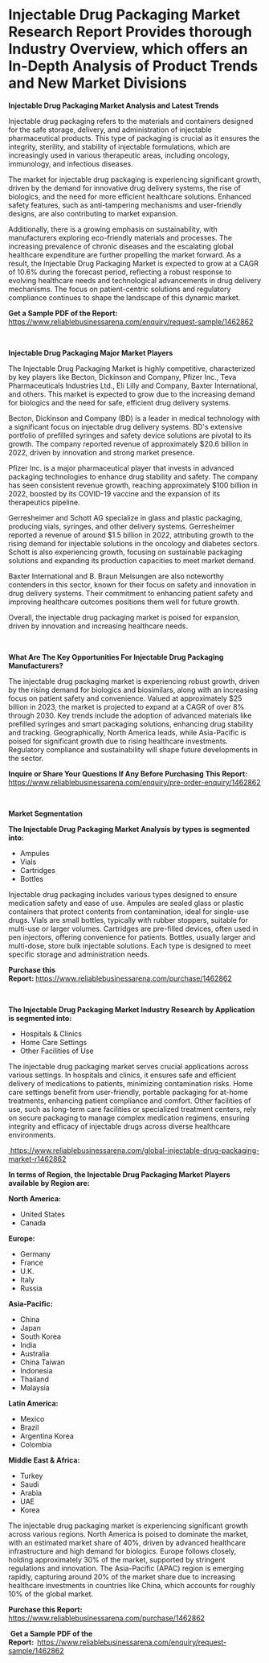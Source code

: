 <p><h1>Injectable Drug Packaging Market Research Report Provides thorough Industry Overview, which offers an In-Depth Analysis of Product Trends and New Market Divisions</h1></p><p><strong>Injectable Drug Packaging Market Analysis and Latest Trends</strong></p>
<p><p>Injectable drug packaging refers to the materials and containers designed for the safe storage, delivery, and administration of injectable pharmaceutical products. This type of packaging is crucial as it ensures the integrity, sterility, and stability of injectable formulations, which are increasingly used in various therapeutic areas, including oncology, immunology, and infectious diseases. </p><p>The market for injectable drug packaging is experiencing significant growth, driven by the demand for innovative drug delivery systems, the rise of biologics, and the need for more efficient healthcare solutions. Enhanced safety features, such as anti-tampering mechanisms and user-friendly designs, are also contributing to market expansion. </p><p>Additionally, there is a growing emphasis on sustainability, with manufacturers exploring eco-friendly materials and processes. The increasing prevalence of chronic diseases and the escalating global healthcare expenditure are further propelling the market forward. As a result, the Injectable Drug Packaging Market is expected to grow at a CAGR of 10.6% during the forecast period, reflecting a robust response to evolving healthcare needs and technological advancements in drug delivery mechanisms. The focus on patient-centric solutions and regulatory compliance continues to shape the landscape of this dynamic market.</p></p>
<p><strong>Get a Sample PDF of the Report:&nbsp;</strong> <a href="https://www.reliablebusinessarena.com/enquiry/request-sample/1462862?utm_campaign=2188&utm_medium=2&utm_source=Github&utm_content=ia&utm_term=19042025&utm_id=injectable-drug-packaging">https://www.reliablebusinessarena.com/enquiry/request-sample/1462862</a></p>
<p>&nbsp;</p>
<p><strong>Injectable Drug Packaging Major Market Players</strong></p>
<p><p>The Injectable Drug Packaging Market is highly competitive, characterized by key players like Becton, Dickinson and Company, Pfizer Inc., Teva Pharmaceuticals Industries Ltd., Eli Lilly and Company, Baxter International, and others. This market is expected to grow due to the increasing demand for biologics and the need for safe, efficient drug delivery systems.</p><p>Becton, Dickinson and Company (BD) is a leader in medical technology with a significant focus on injectable drug delivery systems. BD's extensive portfolio of prefilled syringes and safety device solutions are pivotal to its growth. The company reported revenue of approximately $20.6 billion in 2022, driven by innovation and strong market presence.</p><p>Pfizer Inc. is a major pharmaceutical player that invests in advanced packaging technologies to enhance drug stability and safety. The company has seen consistent revenue growth, reaching approximately $100 billion in 2022, boosted by its COVID-19 vaccine and the expansion of its therapeutics pipeline.</p><p>Gerresheimer and Schott AG specialize in glass and plastic packaging, producing vials, syringes, and other delivery systems. Gerresheimer reported a revenue of around $1.5 billion in 2022, attributing growth to the rising demand for injectable solutions in the oncology and diabetes sectors. Schott is also experiencing growth, focusing on sustainable packaging solutions and expanding its production capacities to meet market demand.</p><p>Baxter International and B. Braun Melsungen are also noteworthy contenders in this sector, known for their focus on safety and innovation in drug delivery systems. Their commitment to enhancing patient safety and improving healthcare outcomes positions them well for future growth.</p><p>Overall, the injectable drug packaging market is poised for expansion, driven by innovation and increasing healthcare needs.</p></p>
<p>&nbsp;</p>
<p><strong>What Are The Key Opportunities For Injectable Drug Packaging Manufacturers?</strong></p>
<p><p>The injectable drug packaging market is experiencing robust growth, driven by the rising demand for biologics and biosimilars, along with an increasing focus on patient safety and convenience. Valued at approximately $25 billion in 2023, the market is projected to expand at a CAGR of over 8% through 2030. Key trends include the adoption of advanced materials like prefilled syringes and smart packaging solutions, enhancing drug stability and tracking. Geographically, North America leads, while Asia-Pacific is poised for significant growth due to rising healthcare investments. Regulatory compliance and sustainability will shape future developments in the sector.</p></p>
<p><strong>Inquire or Share Your Questions If Any Before Purchasing This Report:</strong> <a href="https://www.reliablebusinessarena.com/enquiry/pre-order-enquiry/1462862?utm_campaign=2188&utm_medium=2&utm_source=Github&utm_content=ia&utm_term=19042025&utm_id=injectable-drug-packaging">https://www.reliablebusinessarena.com/enquiry/pre-order-enquiry/1462862</a></p>
<p>&nbsp;</p>
<p><strong>Market Segmentation</strong></p>
<p><strong>The Injectable Drug Packaging Market Analysis by types is segmented into:</strong></p>
<p><ul><li>Ampules</li><li>Vials</li><li>Cartridges</li><li>Bottles</li></ul></p>
<p><p>Injectable drug packaging includes various types designed to ensure medication safety and ease of use. Ampules are sealed glass or plastic containers that protect contents from contamination, ideal for single-use drugs. Vials are small bottles, typically with rubber stoppers, suitable for multi-use or larger volumes. Cartridges are pre-filled devices, often used in pen injectors, offering convenience for patients. Bottles, usually larger and multi-dose, store bulk injectable solutions. Each type is designed to meet specific storage and administration needs.</p></p>
<p><strong>Purchase this Report:&nbsp;</strong><a href="https://www.reliablebusinessarena.com/purchase/1462862?utm_campaign=2188&utm_medium=2&utm_source=Github&utm_content=ia&utm_term=19042025&utm_id=injectable-drug-packaging">https://www.reliablebusinessarena.com/purchase/1462862</a></p>
<p>&nbsp;</p>
<p><strong>The Injectable Drug Packaging Market Industry Research by Application is segmented into:</strong></p>
<p><ul><li>Hospitals & Clinics</li><li>Home Care Settings</li><li>Other Facilities of Use</li></ul></p>
<p><p>The injectable drug packaging market serves crucial applications across various settings. In hospitals and clinics, it ensures safe and efficient delivery of medications to patients, minimizing contamination risks. Home care settings benefit from user-friendly, portable packaging for at-home treatments, enhancing patient compliance and comfort. Other facilities of use, such as long-term care facilities or specialized treatment centers, rely on secure packaging to manage complex medication regimens, ensuring integrity and efficacy of injectable drugs across diverse healthcare environments.</p></p>
<p><a href="https://www.reliablebusinessarena.com/global-injectable-drug-packaging-market-r1462862?utm_campaign=2188&utm_medium=2&utm_source=Github&utm_content=ia&utm_term=19042025&utm_id=injectable-drug-packaging">&nbsp;https://www.reliablebusinessarena.com/global-injectable-drug-packaging-market-r1462862</a></p>
<p><strong>In terms of Region, the Injectable Drug Packaging Market Players available by Region are:</strong></p>
<p>
    <p> <strong> North America: </strong>
        <ul>
            <li>United States</li>
            <li>Canada</li>
        </ul>
        </p> 
    <p> <strong> Europe: </strong>
        <ul>
            <li>Germany</li>
            <li>France</li>
            <li>U.K.</li>
            <li>Italy</li>
            <li>Russia</li>
        </ul>
        </p> 
    <p> <strong> Asia-Pacific: </strong>
        <ul>
            <li>China</li>
            <li>Japan</li>
            <li>South Korea</li>
            <li>India</li>
            <li>Australia</li>
            <li>China Taiwan</li>
            <li>Indonesia</li>
            <li>Thailand</li>
            <li>Malaysia</li>
        </ul>
        </p> 
    <p> <strong> Latin America: </strong>
        <ul>
            <li>Mexico</li>
            <li>Brazil</li>
            <li>Argentina Korea</li>
            <li>Colombia</li>
        </ul>
        </p> 
    <p> <strong> Middle East & Africa: </strong>
        <ul>
            <li>Turkey</li>
            <li>Saudi</li>
            <li>Arabia</li>
            <li>UAE</li>
            <li>Korea</li>
        </ul>
    </p>
    </p>
<p><p>The injectable drug packaging market is experiencing significant growth across various regions. North America is poised to dominate the market, with an estimated market share of 40%, driven by advanced healthcare infrastructure and high demand for biologics. Europe follows closely, holding approximately 30% of the market, supported by stringent regulations and innovation. The Asia-Pacific (APAC) region is emerging rapidly, capturing around 20% of the market share due to increasing healthcare investments in countries like China, which accounts for roughly 10% of the global market.</p></p>
<p><strong>Purchase this Report: </strong><a href="https://www.reliablebusinessarena.com/purchase/1462862?utm_campaign=2188&utm_medium=2&utm_source=Github&utm_content=ia&utm_term=19042025&utm_id=injectable-drug-packaging">https://www.reliablebusinessarena.com/purchase/1462862</a></p>
<p>&nbsp;<strong>Get a Sample PDF of the Report:&nbsp;&nbsp;</strong><a href="https://www.reliablebusinessarena.com/enquiry/request-sample/1462862?utm_campaign=2188&utm_medium=2&utm_source=Github&utm_content=ia&utm_term=19042025&utm_id=injectable-drug-packaging">https://www.reliablebusinessarena.com/enquiry/request-sample/1462862</a></p>
<p><strong></strong></p>
<p><p></p><p></p><p></p></p>